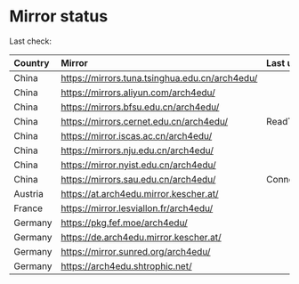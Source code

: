 <script src="./time.js"></script>
# Mirror status
Last check: <script type="text/javascript">localize(1749378285.796531);</script>

|Country|Mirror|Last update|
|:------|:-----|:----------|
|China|https://mirrors.tuna.tsinghua.edu.cn/arch4edu/|<script type="text/javascript">localize(1749321963);</script>|
|China|https://mirrors.aliyun.com/arch4edu/|<script type="text/javascript">localize(1749321963);</script>|
|China|https://mirrors.bfsu.edu.cn/arch4edu/|<script type="text/javascript">localize(1749321963);</script>|
|China|https://mirrors.cernet.edu.cn/arch4edu/|ReadTimeout|
|China|https://mirror.iscas.ac.cn/arch4edu/|<script type="text/javascript">localize(1749321963);</script>|
|China|https://mirrors.nju.edu.cn/arch4edu/|<script type="text/javascript">localize(1749278732);</script>|
|China|https://mirror.nyist.edu.cn/arch4edu/|<script type="text/javascript">localize(1749321963);</script>|
|China|https://mirrors.sau.edu.cn/arch4edu/|ConnectionError|
|Austria|https://at.arch4edu.mirror.kescher.at/|<script type="text/javascript">localize(1749321963);</script>|
|France|https://mirror.lesviallon.fr/arch4edu/|<script type="text/javascript">localize(1749020703);</script>|
|Germany|https://pkg.fef.moe/arch4edu/|<script type="text/javascript">localize(1749321963);</script>|
|Germany|https://de.arch4edu.mirror.kescher.at/|<script type="text/javascript">localize(1749321963);</script>|
|Germany|https://mirror.sunred.org/arch4edu/|<script type="text/javascript">localize(1749321963);</script>|
|Germany|https://arch4edu.shtrophic.net/|<script type="text/javascript">localize(1749321963);</script>|

<script src="./tablefilter/tablefilter.js"></script>
<script src="./table.js"></script>